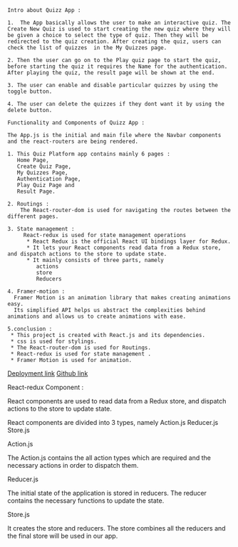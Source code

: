    Intro about Quizz App :

    1.  The App basically allows the user to make an interactive quiz. The Create New Quiz is used to start creating the new quiz where they will be given a choice to select the type of quiz. Then they will be redirected to the quiz creation. After creating the quiz, users can check the list of quizzes  in the My Quizzes page.

    2. Then the user can go on to the Play quiz page to start the quiz, before starting the quiz it requires the Name for the authentication. After playing the quiz, the result page will be shown at the end.

    3. The user can enable and disable particular quizzes by using the toggle button.

    4. The user can delete the quizzes if they dont want it by using the delete button.

    Functionality and Components of Quizz App :

    The App.js is the initial and main file where the Navbar components and the react-routers are being rendered.

    1. This Quiz Platform app contains mainly 6 pages :
       Home Page,
       Create Quiz Page,
       My Quizzes Page,
       Authentication Page,
       Play Quiz Page and
       Result Page.

    2. Routings :
        The React-router-dom is used for navigating the routes between the different pages.

    3. State management :
         React-redux is used for state management operations
          * React Redux is the official React UI bindings layer for Redux.
          * It lets your React components read data from a Redux store, and dispatch actions to the store to update state.
          * It mainly consists of three parts, namely
             actions
             store
             Reducers

    4. Framer-motion :
      Framer Motion is an animation library that makes creating animations easy.
      Its simplified API helps us abstract the complexities behind animations and allows us to create animations with ease.

    5.conclusion :
     * This project is created with React.js and its dependencies.
     * css is used for stylings.
     * The React-router-dom is used for Routings.
     * React-redux is used for state management .
     * Framer Motion is used for animation.

[Deployment link](https://quiz-platform7.netlify.app/)
[Github link](https://github.com/MYSTYX7/Quiz-Platform)

React-redux Component :

React components are used to read data from a Redux store, and dispatch actions to the store to update state.

React components are divided into 3 types, namely
Action.js
Reducer.js
Store.js

Action.js

The Action.js contains the all action types which are required and the necessary actions in order to dispatch them.

Reducer.js

The initial state of the application is stored in reducers.
The reducer contains the necessary functions to update the state.

Store.js

It creates the store and reducers.
The store combines all the reducers and the final store will be used in our app.
